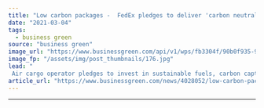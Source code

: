 ```yaml
---
title: "Low carbon packages -  FedEx pledges to deliver 'carbon neutrality' across its operations by 2040 with $2bn investment drive"
date: "2021-03-04"
tags: 
  - business green
source: "business green"
image_url: "https://www.businessgreen.com/api/v1/wps/fb3304f/90b0f935-9381-46e4-be70-e9580f7d99dd/3/PEL-5555-TML-scaled-185x114.jpg"
image_fp: "/assets/img/post_thumbnails/176.jpg"
lead: "
 Air cargo operator pledges to invest in sustainable fuels, carbon capture research, and fleet electrification in bid to meet new climate goals ..."
article_url: "https://www.businessgreen.com/news/4028052/low-carbon-packages-fedex-pledges-deliver-carbon-neutrality-operations-2040-usd2bn-investment-drive"
---
```


---
